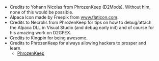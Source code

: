 - Credits to Yohann Nicolas from PhrozenKeep (D2Mods). Without him, none of this would be possible.
- Alpaca Icon made by Freepik from www.flaticon.com.
- Credits to Necrolis from PhrozenKeep for tips on how to debug/attach the Alpaca DLL in Visual Studio (and debug early init)
  and of course for his amazing work on D2GFEX.
- Credits to Kingpin for being awesome.
- Credits to PhrozenKeep for always allowing hackers to prosper and learn.
  - [PhrozenKeep](http://d2mods.info/)